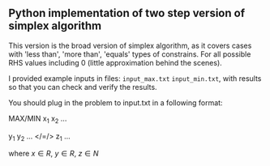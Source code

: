 ## Python implementation of two step version of simplex algorithm

This version is the broad version of simplex algorithm, as it covers cases with 'less than', 'more than', 'equals' types of constrains. For all possible RHS values including 0 (little approximation behind the scenes).

I provided example inputs in files: `input_max.txt` `input_min.txt`, with results so that you can check and verify the results.

You should plug in the problem to input.txt in a following format:

MAX/MIN x<sub>1</sub> x<sub>2</sub> ...

y<sub>1</sub> y<sub>2</sub> ... </=/> z<sub>1</sub>
...

where 
$x \in R$, $y \in R$, $z \in N$
